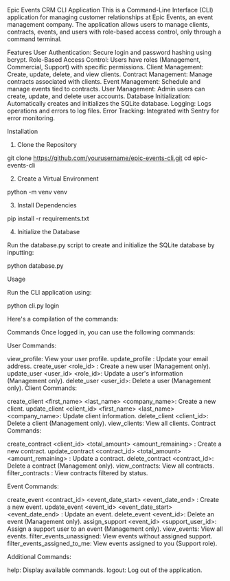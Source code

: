 Epic Events CRM CLI Application
This is a Command-Line Interface (CLI) application for managing customer relationships at Epic Events, an event management company. The application allows users to manage clients, contracts, events, and users with role-based access control, only through a command terminal.

Features
User Authentication: Secure login and password hashing using bcrypt.
Role-Based Access Control: Users have roles (Management, Commercial, Support) with specific permissions.
Client Management: Create, update, delete, and view clients.
Contract Management: Manage contracts associated with clients.
Event Management: Schedule and manage events tied to contracts.
User Management: Admin users can create, update, and delete user accounts.
Database Initialization: Automatically creates and initializes the SQLite database.
Logging: Logs operations and errors to log files.
Error Tracking: Integrated with Sentry for error monitoring.

Installation

1. Clone the Repository

git clone https://github.com/yourusername/epic-events-cli.git
cd epic-events-cli

2. Create a Virtual Environment

python -m venv venv

3. Install Dependencies

pip install -r requirements.txt

4. Initialize the Database

Run the database.py script to create and initialize the SQLite database by inputting:

python database.py


Usage

Run the CLI application using:

python cli.py login <username>

Here's a compilation of the commands:

Commands
Once logged in, you can use the following commands:

User Commands:

view_profile: View your user profile.
update_profile <email>: Update your email address.
create_user <username> <role_id> <email>: Create a new user (Management only).
update_user <user_id> <username> <email> <role_id>: Update a user's information (Management only).
delete_user <user_id>: Delete a user (Management only).
Client Commands:

create_client <first_name> <last_name> <email> <phone> <company_name>: Create a new client.
update_client <client_id> <first_name> <last_name> <email> <phone> <company_name>: Update client information.
delete_client <client_id>: Delete a client (Management only).
view_clients: View all clients.
Contract Commands:

create_contract <client_id> <total_amount> <amount_remaining> <status>: Create a new contract.
update_contract <contract_id> <total_amount> <amount_remaining> <status>: Update a contract.
delete_contract <contract_id>: Delete a contract (Management only).
view_contracts: View all contracts.
filter_contracts <status>: View contracts filtered by status.

Event Commands:

create_event <contract_id> <event_date_start> <event_date_end> <location> <attendees> <notes>: Create a new event.
update_event <event_id> <event_date_start> <event_date_end> <location> <attendees> <notes>: Update an event.
delete_event <event_id>: Delete an event (Management only).
assign_support <event_id> <support_user_id>: Assign a support user to an event (Management only).
view_events: View all events.
filter_events_unassigned: View events without assigned support.
filter_events_assigned_to_me: View events assigned to you (Support role).

Additional Commands:

help: Display available commands.
logout: Log out of the application.
